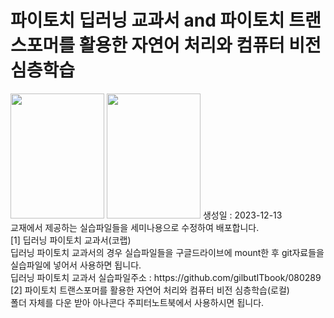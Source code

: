 # 파이토치 딥러닝 교과서 and 파이토치 트랜스포머를 활용한 자연어 처리와 컴퓨터 비전 심층학습 
<img src = 'https://image.yes24.com/goods/107664335/XL' width = 150 height = 200>
<img src = 'https://encrypted-tbn0.gstatic.com/images?q=tbn:ANd9GcT2xvNIarL7WT77fWaI9dHJUrndNEjDYoIKXQ&usqp=CAU' width = 150 height = 200>
생성일 : 2023-12-13<br/>
교재에서 제공하는 실습파일들을 세미나용으로 수정하여 배포합니다.<br/>
[1] 딥러닝 파이토치 교과서(코랩)<br/>
딥러닝 파이토치 교과서의 경우 실습파일들을 구글드라이브에 mount한 후 git자료들을 실습파일에 넣어서 사용하면 됩니다.<br/>
딥러닝 파이토치 교과서 실습파일주소 : https://github.com/gilbutITbook/080289<br/>
[2] 파이토치 트랜스포머를 활용한 자연어 처리와 컴퓨터 비전 심층학습(로컬) <br/>
폴더 자체를 다운 받아 아나콘다 주피터노트북에서 사용하시면 됩니다.
